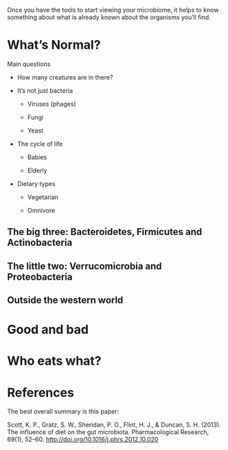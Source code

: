 Once you have the tools to start viewing your microbiome, it helps to know something about what is already known about the organisms you’ll find.

What’s Normal?
==============

Main questions

-   How many creatures are in there?

-   It’s not just bacteria

    -   Viruses (phages)

    -   Fungi

    -   Yeast

-   The cycle of life

    -   Babies

    -   Elderly

-   Dietary types

    -   Vegetarian

    -   Omnivore

The big three: Bacteroidetes, Firmicutes and Actinobacteria
-----------------------------------------------------------

The little two: Verrucomicrobia and Proteobacteria
--------------------------------------------------

Outside the western world
-------------------------

Good and bad
============

Who eats what?
==============

References
==========

The best overall summary is this paper:

Scott, K. P., Gratz, S. W., Sheridan, P. O., Flint, H. J., & Duncan, S. H. (2013). The influence of diet on the gut microbiota. Pharmacological Research, 69(1), 52–60. <http://doi.org/10.1016/j.phrs.2012.10.020>
